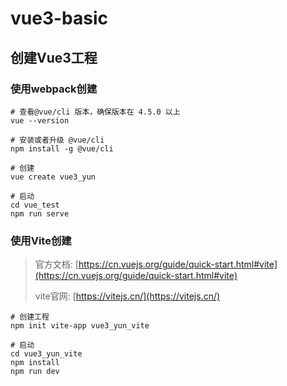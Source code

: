# vue3-basic
 

## 创建Vue3工程

### 使用webpack创建

```shell
# 查看@vue/cli 版本，确保版本在 4.5.0 以上
vue --version

# 安装或者升级 @vue/cli 
npm install -g @vue/cli

# 创建
vue create vue3_yun

# 启动
cd vue_test
npm run serve
```


### 使用Vite创建

>  官方文档: [https://cn.vuejs.org/guide/quick-start.html#vite](https://cn.vuejs.org/guide/quick-start.html#vite)
> 
>  vite官网: [https://vitejs.cn/](https://vitejs.cn/)

```shell
# 创建工程
npm init vite-app vue3_yun_vite

# 启动
cd vue3_yun_vite
npm install
npm run dev
```
